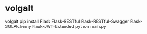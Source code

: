 # volgaIt
volgaIt
pip install Flask Flask-RESTful Flask-RESTful-Swagger Flask-SQLAlchemy Flask-JWT-Extended
python main.py
